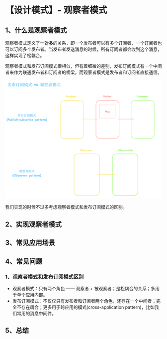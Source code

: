 # 【设计模式】- 观察者模式

## 1、什么是观察者模式

观察者模式定义了**一对多**的关系，即一个发布者可以有多个订阅者，一个订阅者也可以订阅多个发布者。当发布者发送消息的时候，所有订阅者都会收到这个消息，这样实现了松耦合。

观察者模式和发布订阅模式很相似，但有着细微的差别，发布订阅模式有一个中间者来作为联通发布者和订阅者的桥梁，而观察者模式是发布者和订阅者直接通信。

![](./diff.jpg)

我们实现的时候不过多考虑观察者模式和发布订阅模式的区别。

## 2、实现观察者模式

## 3、常见应用场景

## 4、常见问题

### 1、观察者模式和发布订阅模式区别
- 观察者模式：只有两个角色 —— 观察者 + 被观察者；是松耦合的关系；多用于单个应用内部。
- 发布订阅模式：不仅仅只有发布者和订阅者两个角色，还存在一个中间者；完全不存在耦合；更多用于跨应用的模式(cross-application pattern)，比如我们常用的消息中间件。

## 5、总结
